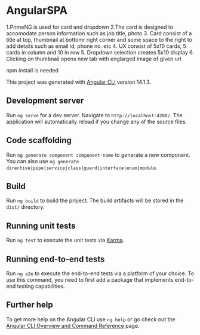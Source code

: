 # AngularSPA

1.PrimeNG is used for card and dropdown
2.The card is designed to accomodate person information such as job title, photo
3. Card consist of a title at top, thumbnail at bottomr right corner and some space to the right to add details such as email id, phone no. etc 
4. UX consist of 5x10 cards, 5 cards in column and 10 in row
5. Dropdown selection creates 5x10 display 
6. Clicking on thumbnail opens new tab with englarged image of given url

npm install is needed

This project was generated with [Angular CLI](https://github.com/angular/angular-cli) version 14.1.3.

## Development server

Run `ng serve` for a dev server. Navigate to `http://localhost:4200/`. The application will automatically reload if you change any of the source files.

## Code scaffolding

Run `ng generate component component-name` to generate a new component. You can also use `ng generate directive|pipe|service|class|guard|interface|enum|module`.

## Build

Run `ng build` to build the project. The build artifacts will be stored in the `dist/` directory.

## Running unit tests

Run `ng test` to execute the unit tests via [Karma](https://karma-runner.github.io).

## Running end-to-end tests

Run `ng e2e` to execute the end-to-end tests via a platform of your choice. To use this command, you need to first add a package that implements end-to-end testing capabilities.

## Further help

To get more help on the Angular CLI use `ng help` or go check out the [Angular CLI Overview and Command Reference](https://angular.io/cli) page.
